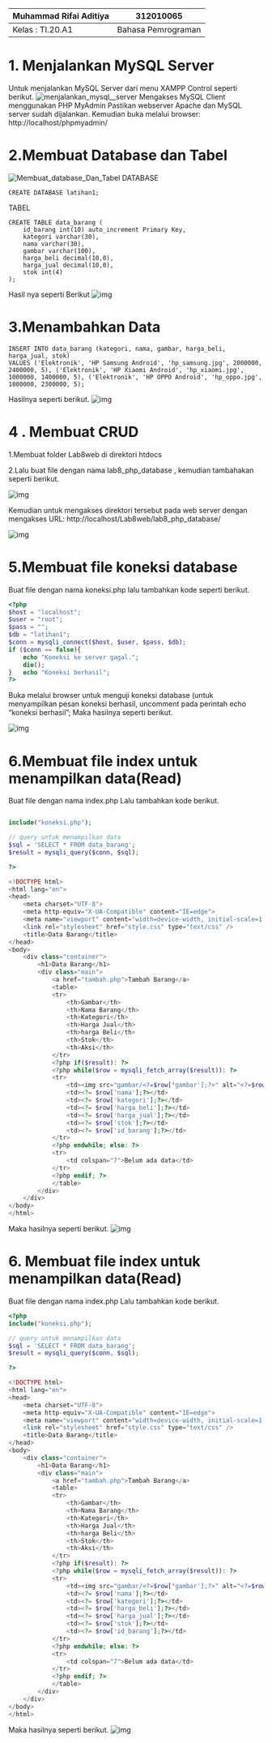 | Muhammad Rifai Aditiya      |   312010065          |
|-------------------| ----------------------|
|Kelas : TI.20.A1 | Bahasa Pemrograman          |

# 1. Menjalankan MySQL Server
Untuk menjalankan MySQL Server dari menu XAMPP Control seperti berikut.
![menjalankan_mysql__server](img/1.png)
Mengakses MySQL Client menggunakan PHP MyAdmin Pastikan webserver Apache dan MySQL server sudah dijalankan. Kemudian buka melalui browser: http://localhost/phpmyadmin/

# 2.Membuat Database dan Tabel
![Membuat_database_Dan_Tabel](img/2.png)
DATABASE
```mysql
CREATE DATABASE latihan1;
```
TABEL
```mysql
CREATE TABLE data_barang (
    id_barang int(10) auto_increment Primary Key,
    kategori varchar(30),
    nama varchar(30),
    gambar varchar(100),
    harga_beli decimal(10,0),
    harga_jual decimal(10,0),
    stok int(4)
);
```
Hasil nya seperti Berikut
![img](img/3.png)

# 3.Menambahkan Data
```mysql
INSERT INTO data_barang (kategori, nama, gambar, harga_beli, harga_jual, stok)
VALUES ('Elektronik', 'HP Samsung Android', 'hp_samsung.jpg', 2000000, 2400000, 5), ('Elektronik', 'HP Xiaomi Android', 'hp_xiaomi.jpg', 1000000, 1400000, 5), ('Elektronik', 'HP OPPO Android', 'hp_oppo.jpg', 1800000, 2300000, 5);
```
Hasilnya seperti berikut. 
![img](img/4.png)

# 4 . Membuat CRUD

1.Membuat folder Lab8web di direktori htdocs

2.Lalu buat file dengan nama lab8_php_database , kemudian tambahakan seperti berikut.

![img](img/5.png)

Kemudian untuk mengakses direktori tersebut pada web server dengan mengakses URL: http://localhost/Lab8web/lab8_php_database/

![img](img/6.png)

# 5.Membuat file koneksi database

Buat file dengan nama koneksi.php lalu tambahkan kode seperti berikut.
```php
<?php
$host = "localhost";
$user = "root";
$pass = "";
$db = "latihan1";
$conn = mysqli_connect($host, $user, $pass, $db);
if ($conn == false){
    echo "Koneksi ke server gagal.";
    die();
}   echo "Koneksi berhasil";
?>
```
Buka melalui browser untuk menguji koneksi database (untuk menyampilkan pesan koneksi berhasil, uncomment pada perintah echo “koneksi berhasil”; Maka hasilnya seperti berikut.

![img](img/7.png)

# 6.Membuat file index untuk menampilkan data(Read)

Buat file dengan nama index.php Lalu tambahkan kode berikut.

```php

include("koneksi.php");

// query untuk menampilkan data
$sql = 'SELECT * FROM data_barang';
$result = mysqli_query($conn, $sql);

?>

<!DOCTYPE html>
<html lang="en">
<head>
    <meta charset="UTF-8">
    <meta http-equiv="X-UA-Compatible" content="IE=edge">
    <meta name="viewport" content="width=device-width, initial-scale=1.0">
    <link rel="stylesheet" href="style.css" type="text/css" />
    <title>Data Barang</title>
</head>
<body>
    <div class="container">
        <h1>Data Barang</h1>
        <div class="main">
            <a href="tambah.php">Tambah Barang</a>
            <table>
            <tr>
                <th>Gambar</th>
                <th>Nama Barang</th>
                <th>Kategori</th>
                <th>Harga Jual</th>
                <th>harga Beli</th>
                <th>Stok</th>
                <th>Aksi</th>
            </tr>
            <?php if($result): ?>
            <?php while($row = mysqli_fetch_array($result)): ?>
            <tr>
                <td><img src="gambar/<?=$row['gambar'];?>" alt="<?=$row['nama'];?>"></td>
                <td><?= $row['nama'];?></td>    
                <td><?= $row['kategori'];?></td>    
                <td><?= $row['harga_beli'];?></td>    
                <td><?= $row['harga_jual'];?></td>    
                <td><?= $row['stok'];?></td>    
                <td><?= $row['id_barang'];?></td>    
            </tr>
            <?php endwhile; else: ?>
            <tr>
                <td colspan="7">Belum ada data</td>
            </tr>
            <?php endif; ?>
            </table>
        </div>
    </div>
</body>
</html>
```
Maka hasilnya seperti berikut.
![img](img/8.png)

# 6. Membuat file index untuk menampilkan data(Read)

Buat file dengan nama index.php Lalu tambahkan kode berikut.
```php
<?php
include("koneksi.php");

// query untuk menampilkan data
$sql = 'SELECT * FROM data_barang';
$result = mysqli_query($conn, $sql);

?>

<!DOCTYPE html>
<html lang="en">
<head>
    <meta charset="UTF-8">
    <meta http-equiv="X-UA-Compatible" content="IE=edge">
    <meta name="viewport" content="width=device-width, initial-scale=1.0">
    <link rel="stylesheet" href="style.css" type="text/css" />
    <title>Data Barang</title>
</head>
<body>
    <div class="container">
        <h1>Data Barang</h1>
        <div class="main">
            <a href="tambah.php">Tambah Barang</a>
            <table>
            <tr>
                <th>Gambar</th>
                <th>Nama Barang</th>
                <th>Kategori</th>
                <th>Harga Jual</th>
                <th>harga Beli</th>
                <th>Stok</th>
                <th>Aksi</th>
            </tr>
            <?php if($result): ?>
            <?php while($row = mysqli_fetch_array($result)): ?>
            <tr>
                <td><img src="gambar/<?=$row['gambar'];?>" alt="<?=$row['nama'];?>"></td>
                <td><?= $row['nama'];?></td>    
                <td><?= $row['kategori'];?></td>    
                <td><?= $row['harga_beli'];?></td>    
                <td><?= $row['harga_jual'];?></td>    
                <td><?= $row['stok'];?></td>    
                <td><?= $row['id_barang'];?></td>    
            </tr>
            <?php endwhile; else: ?>
            <tr>
                <td colspan="7">Belum ada data</td>
            </tr>
            <?php endif; ?>
            </table>
        </div>
    </div>
</body>
</html>
```
Maka hasilnya seperti berikut.
![img](img/9.png)

